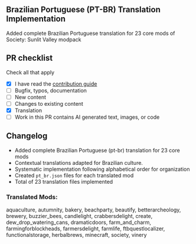 ## Brazilian Portuguese (PT-BR) Translation Implementation
Added complete Brazilian Portuguese translation for 23 core mods of Society: Sunlit Valley modpack

## PR checklist
Check all that apply
- [x] I have read the [contribution guide](https://github.com/Chakyl/society-sunlit-valley?tab=readme-ov-file#contribution-guide)
- [ ] Bugfix, typos, documentation
- [ ] New content
- [ ] Changes to existing content
- [x] Translation
- [ ] Work in this PR contains AI generated text, images, or code

## Changelog
- Added complete Brazilian Portuguese (pt-br) translation for 23 core mods
- Contextual translations adapted for Brazilian culture.
- Systematic implementation following alphabetical order for organization
- Created `pt_br.json` files for each translated mod
- Total of 23 translation files implemented

### Translated Mods:
aquaculture, autumnity, bakery, beachparty, beautify, betterarcheology, brewery, buzzier_bees, candlelight, crabbersdelight, create, dew_drop_watering_cans, dramaticdoors, farm_and_charm, farmingforblockheads, farmersdelight, farmlife, ftbquestlocalizer, functionalstorage, herbalbrews, minecraft, society, vinery